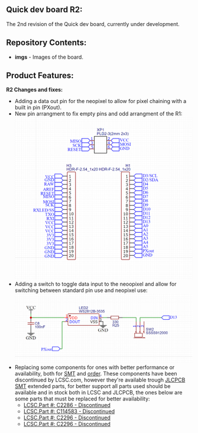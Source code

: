 Quick dev board R2:
-------------------
The 2nd revision of the Quick dev board, currently under development.

Repository Contents:
-------------------
* **imgs** - Images of the board.

Product Features:
----------------
**R2 Changes and fixes:**
 - Adding a data out pin for the neopixel to allow for pixel chaining with a built in pin (PXout).
 - New pin arrangment to fix empty pins and odd arrangment of the R1:
![](/R2/imgs/R2_pins.png)
 - Adding a switch to toggle data input to the neoopixel and allow for switching between standard pin use and neopixel use:
![](/R2/imgs/R2_pxsw.png)
 - Replacing some components for ones with better performance or availability, both for [SMT](https://jlcpcb.com/parts) and [order](https://lcsc.com/).
These components have been discontinued by LCSC.com, however they're available trough [JLCPCB SMT](https://jlcpcb.com/parts) extended parts, for better support all parts used should be available and in stock both in LCSC and JLCPCB, the ones below are some parts that must be replaced for better availability:
	 - [LCSC.Part #: C2286 - Discontinued](https://lcsc.com/product-detail/Light-Emitting-Diodes-LED_Hubei-KENTO-Elec-KT-0603R_C2286.html)
	 - [LCSC.Part #: C114583 - Discontinued](https://lcsc.com/product-detail/Light-Emitting-Diodes-LED_3535-RGBIntegrated-Light_C114583.html)
	 - [LCSC.Part #: C2296 - Discontinued](https://lcsc.com/product-detail/Light-Emitting-Diodes-LED_Yellow-light-0805-Highlighted_C2296.html)
	 - [LCSC.Part #: C2296 - Discontinued](https://lcsc.com/product-detail/Light-Emitting-Diodes-LED_Yellow-light-0805-Highlighted_C2296.html)
